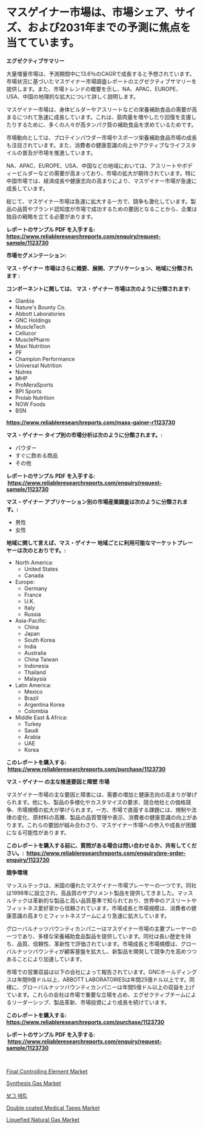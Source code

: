 <p><h1>マスゲイナー市場は、市場シェア、サイズ、および2031年までの予測に焦点を当てています。</h1></p><p><strong>エグゼクティブサマリー</strong></p>
<p><p>大量増量市場は、予測期間中に13.6％のCAGRで成長すると予想されています。市場状況に基づいたマスゲイナー市場調査レポートのエグゼクティブサマリーを提供します。また、市場トレンドの概要を示し、NA、APAC、EUROPE、USA、中国の地理的な拡大について詳しく説明します。</p><p>マスゲイナー市場は、身体ビルダーやアスリートなどの栄養補助食品の需要が高まるにつれて急速に成長しています。これは、筋肉量を増やしたり回復を支援したりするために、多くの人々が高タンパク質の補助食品を求めているためです。</p><p>市場動向としては、プロテインパウダー市場やスポーツ栄養補助食品市場の成長も注目されています。また、消費者の健康意識の向上やアクティブなライフスタイルの普及が市場を推進しています。</p><p>NA、APAC、EUROPE、USA、中国などの地域においては、アスリートやボディービルダーなどの需要が高まっており、市場の拡大が期待されています。特に中国市場では、経済成長や健康志向の高まりにより、マスゲイナー市場が急速に成長しています。</p><p>総じて、マスゲイナー市場は急速に拡大する一方で、競争も激化しています。製品の品質やブランド認知度が市場で成功するための要因となることから、企業は独自の戦略を立てる必要があります。</p></p>
<p><strong>レポートのサンプル PDF を入手する: <a href="https://www.reliableresearchreports.com/enquiry/request-sample/1123730">https://www.reliableresearchreports.com/enquiry/request-sample/1123730</a></strong></p>
<p><strong>市場セグメンテーション:</strong></p>
<p><strong> マス・ゲイナー 市場はさらに概要、展開、アプリケーション、地域に分類されます :</strong></p>
<p><strong>コンポーネントに関しては、 マス・ゲイナー 市場は次のように分類されます: &nbsp;</strong></p>
<p><ul><li>Glanbia</li><li>Nature's Bounty Co.</li><li>Abbott Laboratories</li><li>GNC Holdings</li><li>MuscleTech</li><li>Cellucor</li><li>MusclePharm</li><li>Maxi Nutrition</li><li>PF</li><li>Champion Performance</li><li>Universal Nutrition</li><li>Nutrex</li><li>MHP</li><li>ProMeraSports</li><li>BPI Sports</li><li>Prolab Nutrition</li><li>NOW Foods</li><li>BSN</li></ul></p>
<p><strong><a href="https://www.reliableresearchreports.com/mass-gainer-r1123730">https://www.reliableresearchreports.com/mass-gainer-r1123730</a></strong></p>
<p><strong> マス・ゲイナー タイプ別の市場分析は次のように分類されます。:</strong></p>
<p><ul><li>パウダー</li><li>すぐに飲める商品</li><li>その他</li></ul></p>
<p><strong>レポートのサンプル PDF を入手する: &nbsp;<a href="https://www.reliableresearchreports.com/enquiry/request-sample/1123730">https://www.reliableresearchreports.com/enquiry/request-sample/1123730</a></strong></p>
<p><strong> マス・ゲイナー アプリケーション別の市場産業調査は次のように分類されます。:</strong></p>
<p><ul><li>男性</li><li>女性</li></ul></p>
<p><strong>地域に関して言えば、マス・ゲイナー 地域ごとに利用可能なマーケットプレーヤーは次のとおりです。:</strong></p>
<p><ul>
    <li>
        North America:
        <ul>
            <li>United States</li>
            <li>Canada</li>
        </ul>
    </li>
    <li>
        Europe:
        <ul>
            <li>Germany</li>
            <li>France</li>
            <li>U.K.</li>
            <li>Italy</li>
            <li>Russia</li>
        </ul>
    </li>
    <li>
        Asia-Pacific:
        <ul>
            <li>China</li>
            <li>Japan</li>
            <li>South Korea</li>
            <li>India</li>
            <li>Australia</li>
            <li>China Taiwan</li>
            <li>Indonesia</li>
            <li>Thailand</li>
            <li>Malaysia</li>
        </ul>
    </li>
    <li>
        Latin America:
        <ul>
            <li>Mexico</li>
            <li>Brazil</li>
            <li>Argentina Korea</li>
            <li>Colombia</li>
        </ul>
    </li>
    <li>
        Middle East & Africa:
        <ul>
            <li>Turkey</li>
            <li>Saudi</li>
            <li>Arabia</li>
            <li>UAE</li>
            <li>Korea</li>
        </ul>
    </li>
    </ul></p>
<p><strong>このレポートを購入する: &nbsp;<a href="https://www.reliableresearchreports.com/purchase/1123730">https://www.reliableresearchreports.com/purchase/1123730</a></strong></p>
<p><strong>マス・ゲイナー の主な推進要因と障壁 市場</strong></p>
<p><p>マスゲイナー市場の主な要因と障害には、需要の増加と健康志向の高まりが挙げられます。他にも、製品の多様化やカスタマイズの要求、競合他社との価格競争、市場規模の拡大が挙げられます。一方、市場で直面する課題には、規制や法律の変化、原材料の高騰、製品の品質管理や表示、消費者の健康意識の向上があります。これらの要因が組み合わさり、マスゲイナー市場への参入や成長が困難になる可能性があります。</p></p>
<p><strong>このレポートを購入する前に、質問がある場合は問い合わせるか、共有してください。:&nbsp; <a href="https://www.reliableresearchreports.com/enquiry/pre-order-enquiry/1123730">https://www.reliableresearchreports.com/enquiry/pre-order-enquiry/1123730</a></strong></p>
<p><strong>競争環境</strong></p>
<p><p>マッスルテックは、米国の優れたマスゲイナー市場プレーヤーの一つです。同社は1998年に設立され、高品質のサプリメント製品を提供してきました。マッスルテックは革新的な製品と高い品質基準で知られており、世界中のアスリートやフィットネス愛好家から信頼されています。市場成長と市場規模は、消費者の健康意識の高まりとフィットネスブームにより急速に拡大しています。</p><p>グローバルナッツバウンティカンパニーはマスゲイナー市場の主要プレーヤーの一つであり、多様な栄養補助食品製品を提供しています。同社は長い歴史を持ち、品質、信頼性、革新性で評価されています。市場成長と市場規模は、グローバルナッツバウンティが顧客基盤を拡大し、新製品を開発して競争力を高めつつあることにより加速しています。 </p><p>市場での営業収益は以下の会社によって報告されています。GNCホールディングスは年間9億ドル以上、ABBOTT LABORATORIESは年間25億ドル以上です。同様に、グローバルナッツバウンティカンパニーは年間5億ドル以上の収益を上げています。これらの会社は市場で重要な立場を占め、エグゼクティブチームによるリーダーシップ、製品革新、市場投資により成長を続けています。</p></p>
<p><strong>このレポートを購入する: &nbsp; <a href="https://www.reliableresearchreports.com/purchase/1123730">https://www.reliableresearchreports.com/purchase/1123730</a></strong></p>
<p><strong>レポートのサンプル PDF を入手する: &nbsp;<a href="https://www.reliableresearchreports.com/enquiry/request-sample/1123730">https://www.reliableresearchreports.com/enquiry/request-sample/1123730</a></strong><strong></strong></p>
<p>&nbsp;</p>
<p><p><a href="https://iodized-pantydraco-05c.notion.site/Final-Controlling-Element-Market-Analysis-Its-CAGR-Market-Segmentation-and-Global-Industry-Overvie-75aa93f6b46d4156930b60ccbc95cf88">Final Controlling Element Market</a></p><p><a href="https://issuu.com/reportprime-2/docs/synthesis-gas-market-size-2030.pptx">Synthesis Gas Market</a></p><p><a href="https://github.com/Tristiarton768456/Market-Research-Report-List-1/blob/main/371195221861.md">보그 매트</a></p><p><a href="https://github.com/prosalinda88/Market-Research-Report-List-3/blob/main/double-coated-medical-tapes-market.md">Double coated Medical Tapes Market</a></p><p><a href="https://issuu.com/reportprime-2/docs/liquefied-natural-gas-market-size-2030.pptx">Liquefied Natural Gas Market</a></p></p>